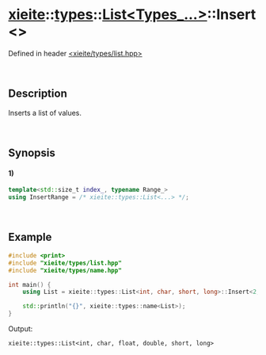 # [xieite](../../../../../xieite.md)\:\:[types](../../../../../types.md)\:\:[List<Types_...>](../../../list.md)\:\:Insert\<\>
Defined in header [<xieite/types/list.hpp>](../../../../../../include/xieite/types/list.hpp)

&nbsp;

## Description
Inserts a list of values.

&nbsp;

## Synopsis
#### 1)
```cpp
template<std::size_t index_, typename Range_>
using InsertRange = /* xieite::types::List<...> */;
```

&nbsp;

## Example
```cpp
#include <print>
#include "xieite/types/list.hpp"
#include "xieite/types/name.hpp"

int main() {
    using List = xieite::types::List<int, char, short, long>::Insert<2, xieite::types::List<float, double>>;

    std::println("{}", xieite::types::name<List>);
}
```
Output:
```
xieite::types::List<int, char, float, double, short, long>
```
